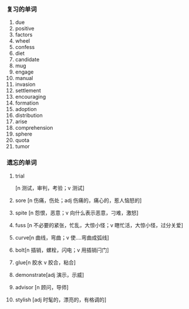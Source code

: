 ### 复习的单词

1. due
2. positive
3. factors
4. wheel
5. confess
6. diet
7. candidate
8. mug
9. engage
10. manual
11. invasion
12. settlement
13. encouraging
14. formation
15. adoption
16. distribution
17. arise
18. comprehension
19. sphere
20. quota
21. tumor





### 遗忘的单词

1. trial 

    [n 测试，审判，考验；v 测试]

2. sore [n 伤痛，伤处；adj 伤痛的，痛心的，惹人恼怒的]

3. spite [n 怨恨，恶意；v 向什么表示恶意，刁难，激怒]

4. fuss [n 不必要的紧张，忙乱，大惊小怪；v 瞎忙活，大惊小怪，过分关爱]

5. curve[n 曲线，弯曲；v 使….弯曲成弧线]

6. bolt[n 插销，螺栓，闪电；v 用插销闩门]

7. glue[n 胶水 v 胶合，粘合]

8. demonstrate[adj 演示，示威]

9. advisor [n 顾问，导师]

10. stylish [adj 时髦的，漂亮的，有格调的]